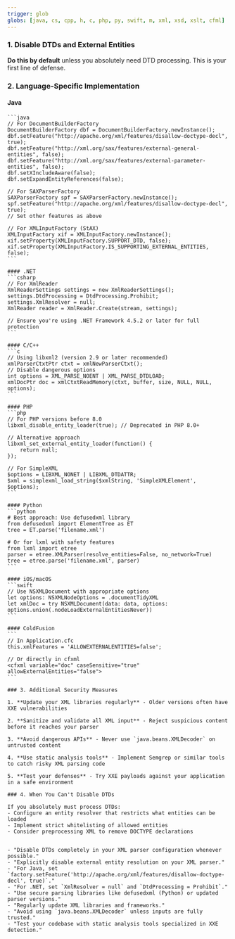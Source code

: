 ```yaml
---
trigger: glob
globs: [java, cs, cpp, h, c, php, py, swift, m, xml, xsd, xslt, cfml]
---
```


### 1. Disable DTDs and External Entities
**Do this by default** unless you absolutely need DTD processing. This is your first line of defense.

### 2. Language-Specific Implementation

#### Java
    ```java
    // For DocumentBuilderFactory
    DocumentBuilderFactory dbf = DocumentBuilderFactory.newInstance();
    dbf.setFeature("http://apache.org/xml/features/disallow-doctype-decl", true);
    dbf.setFeature("http://xml.org/sax/features/external-general-entities", false);
    dbf.setFeature("http://xml.org/sax/features/external-parameter-entities", false);
    dbf.setXIncludeAware(false);
    dbf.setExpandEntityReferences(false);
    
    // For SAXParserFactory
    SAXParserFactory spf = SAXParserFactory.newInstance();
    spf.setFeature("http://apache.org/xml/features/disallow-doctype-decl", true);
    // Set other features as above
    
    // For XMLInputFactory (StAX)
    XMLInputFactory xif = XMLInputFactory.newInstance();
    xif.setProperty(XMLInputFactory.SUPPORT_DTD, false);
    xif.setProperty(XMLInputFactory.IS_SUPPORTING_EXTERNAL_ENTITIES, false);
    ```
    
    #### .NET
    ```csharp
    // For XmlReader
    XmlReaderSettings settings = new XmlReaderSettings();
    settings.DtdProcessing = DtdProcessing.Prohibit;
    settings.XmlResolver = null;
    XmlReader reader = XmlReader.Create(stream, settings);
    
    // Ensure you're using .NET Framework 4.5.2 or later for full protection
    ```
    
    #### C/C++
    ```c
    // Using libxml2 (version 2.9 or later recommended)
    xmlParserCtxtPtr ctxt = xmlNewParserCtxt();
    // Disable dangerous options
    int options = XML_PARSE_NOENT | XML_PARSE_DTDLOAD;
    xmlDocPtr doc = xmlCtxtReadMemory(ctxt, buffer, size, NULL, NULL, options);
    ```
    
    #### PHP
    ```php
    // For PHP versions before 8.0
    libxml_disable_entity_loader(true); // Deprecated in PHP 8.0+
    
    // Alternative approach
    libxml_set_external_entity_loader(function() {
        return null;
    });
    
    // For SimpleXML
    $options = LIBXML_NONET | LIBXML_DTDATTR;
    $xml = simplexml_load_string($xmlString, 'SimpleXMLElement', $options);
    ```
    
    #### Python
    ```python
    # Best approach: Use defusedxml library
    from defusedxml import ElementTree as ET
    tree = ET.parse('filename.xml')
    
    # Or for lxml with safety features
    from lxml import etree
    parser = etree.XMLParser(resolve_entities=False, no_network=True)
    tree = etree.parse('filename.xml', parser)
    ```
    
    #### iOS/macOS
    ```swift
    // Use NSXMLDocument with appropriate options
    let options: NSXMLNodeOptions = .documentTidyXML
    let xmlDoc = try NSXMLDocument(data: data, options: options.union(.nodeLoadExternalEntitiesNever))
    ```
    
    #### ColdFusion
    ```
    // In Application.cfc
    this.xmlFeatures = 'ALLOWEXTERNALENTITIES=false';
    
    // Or directly in cfxml
    <cfxml variable="doc" caseSensitive="true" allowExternalEntities="false">
    ```
    
    ### 3. Additional Security Measures
    
    1. **Update your XML libraries regularly** - Older versions often have XXE vulnerabilities
    
    2. **Sanitize and validate all XML input** - Reject suspicious content before it reaches your parser
    
    3. **Avoid dangerous APIs** - Never use `java.beans.XMLDecoder` on untrusted content
    
    4. **Use static analysis tools** - Implement Semgrep or similar tools to catch risky XML parsing code
    
    5. **Test your defenses** - Try XXE payloads against your application in a safe environment
    
    ### 4. When You Can't Disable DTDs
    
    If you absolutely must process DTDs:
    - Configure an entity resolver that restricts what entities can be loaded
    - Implement strict whitelisting of allowed entities
    - Consider preprocessing XML to remove DOCTYPE declarations
    

    - "Disable DTDs completely in your XML parser configuration whenever possible."
    - "Explicitly disable external entity resolution on your XML parser."
    - "For Java, set `factory.setFeature('http://apache.org/xml/features/disallow-doctype-decl', true)`."
    - "For .NET, set `XmlResolver = null` and `DtdProcessing = Prohibit`."
    - "Use secure parsing libraries like defusedxml (Python) or updated parser versions."
    - "Regularly update XML libraries and frameworks."
    - "Avoid using `java.beans.XMLDecoder` unless inputs are fully trusted."
    - "Test your codebase with static analysis tools specialized in XXE detection."
